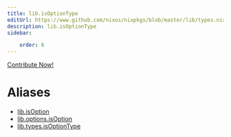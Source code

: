 ```yaml
---
title: lib.isOptionType
editUrl: https://www.github.com/nixos/nixpkgs/blob/master/lib/types.nix#L70C18
description: lib.isOptionType
sidebar:

    order: 8
---
```


<a href="https://www.github.com/nixos/nixpkgs/blob/master/lib/types.nix#L70C18">Contribute Now!</a>


# Aliases

- [lib.isOption](/reference/libisOption)
- [lib.options.isOption](/reference/liboptions.isOption)
- [lib.types.isOptionType](/reference/libtypes.isOptionType)


